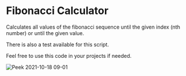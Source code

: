 # Fibonacci Calculator
Calculates all values of the fibonacci sequence until the given index (nth number) or until the given value.

There is also a test available for this script.

Feel free to use this code in your projects if needed.


![Peek 2021-10-18 09-01](https://user-images.githubusercontent.com/86075967/137675304-eecda015-7958-4cee-9aee-38b5b7c68ce4.gif)
